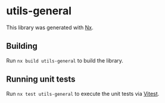 # utils-general

This library was generated with [Nx](https://nx.dev).

## Building

Run `nx build utils-general` to build the library.

## Running unit tests

Run `nx test utils-general` to execute the unit tests via [Vitest](https://vitest.dev/).
